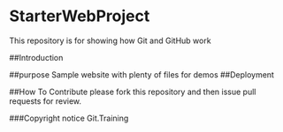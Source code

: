 # StarterWebProject

This repository is for showing how Git and GitHub work

##Introduction

##purpose
Sample website with plenty of files for demos
##Deployment

##How To Contribute
please fork this repository and then issue pull requests for review.

###Copyright notice
Git.Training
